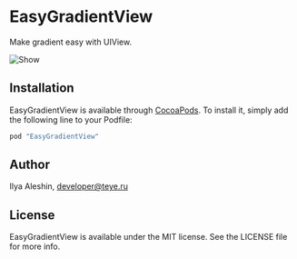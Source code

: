 # EasyGradientView

Make gradient easy with UIView.

![Show](https://raw.githubusercontent.com/BakhMedia/EasyGradientView/1.0/show.gif "show")

## Installation

EasyGradientView is available through [CocoaPods](http://cocoapods.org). To install
it, simply add the following line to your Podfile:

```ruby
pod "EasyGradientView"
```

## Author

Ilya Aleshin, developer@teye.ru

## License

EasyGradientView is available under the MIT license. See the LICENSE file for more info.

